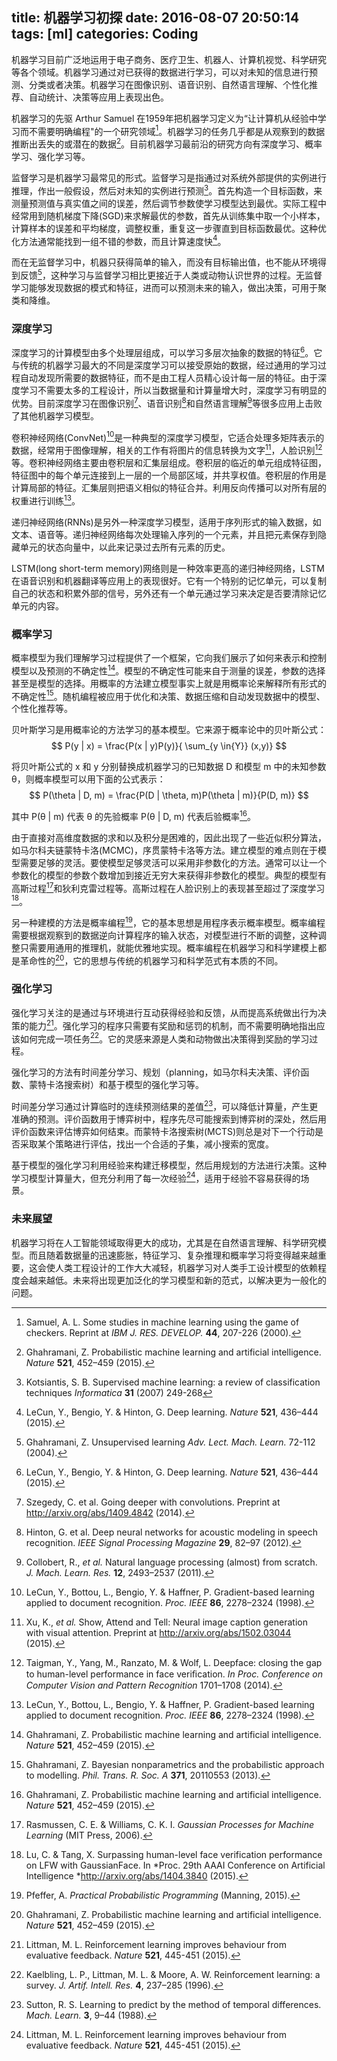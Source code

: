 title: 机器学习初探
date: 2016-08-07 20:50:14
tags: [ml]
categories: Coding
---
机器学习目前广泛地运用于电子商务、医疗卫生、机器人、计算机视觉、科学研究等各个领域。机器学习通过对已获得的数据进行学习，可以对未知的信息进行预测、分类或者决策。机器学习在图像识别、语音识别、自然语言理解、个性化推荐、自动统计、决策等应用上表现出色。  

机器学习的先驱 Arthur Samuel 在1959年把机器学习定义为“让计算机从经验中学习而不需要明确编程"的一个研究领域[^1]。机器学习的任务几乎都是从观察到的数据推断出丢失的或潜在的数据[^2]。目前机器学习最前沿的研究方向有深度学习、概率学习、强化学习等。  

<!--more-->
监督学习是机器学习最常见的形式。监督学习是指通过对系统外部提供的实例进行推理，作出一般假设，然后对未知的实例进行预测[^3]。首先构造一个目标函数，来测量预测值与真实值之间的误差，然后调节参数使学习模型达到最优。实际工程中经常用到随机梯度下降(SGD)来求解最优的参数，首先从训练集中取一个小样本，计算样本的误差和平均梯度，调整权重，重复这一步骤直到目标函数最优。这种优化方法通常能找到一组不错的参数，而且计算速度快[^4]。

而在无监督学习中，机器只获得简单的输入，而没有目标输出值，也不能从环境得到反馈[^5]，这种学习与监督学习相比更接近于人类或动物认识世界的过程。无监督学习能够发现数据的模式和特征，进而可以预测未来的输入，做出决策，可用于聚类和降维。

### 深度学习
深度学习的计算模型由多个处理层组成，可以学习多层次抽象的数据的特征[^4]。它与传统的机器学习最大的不同是深度学习可以接受原始的数据，经过通用的学习过程自动发现所需要的数据特征，而不是由工程人员精心设计每一层的特征。由于深度学习不需要太多的工程设计，所以当数据量和计算量增大时，深度学习有明显的优势。目前深度学习在图像识别[^6]、语音识别[^7]和自然语言理解[^8]等很多应用上击败了其他机器学习模型。

卷积神经网络(ConvNet)[^9]是一种典型的深度学习模型，它适合处理多矩阵表示的数据，经常用于图像理解，相关的工作有将图片的信息转换为文字[^10]，人脸识别[^11]等。卷积神经网络主要由卷积层和汇集层组成。卷积层的临近的单元组成特征图，特征图中的每个单元连接到上一层的一个局部区域，并共享权值。卷积层的作用是计算局部的特征。汇集层则把语义相似的特征合并。利用反向传播可以对所有层的权重进行训练[^9]。

递归神经网络(RNNs)是另外一种深度学习模型，适用于序列形式的输入数据，如文本、语音等。递归神经网络每次处理输入序列的一个元素，并且把元素保存到隐藏单元的状态向量中，以此来记录过去所有元素的历史。

LSTM(long short-term memory)网络则是一种效率更高的递归神经网络，LSTM在语音识别和机器翻译等应用上的表现很好。它有一个特别的记忆单元，可以复制自己的状态和积累外部的信号，另外还有一个单元通过学习来决定是否要清除记忆单元的内容。

### 概率学习
概率模型为我们理解学习过程提供了一个框架，它向我们展示了如何来表示和控制模型以及预测的不确定性[^2]。模型的不确定性可能来自于测量的误差，参数的选择甚至是模型的选择。用概率的方法建立模型事实上就是用概率论来解释所有形式的不确定性[^12]。随机编程被应用于优化和决策、数据压缩和自动发现数据中的模型、个性化推荐等。

贝叶斯学习是用概率论的方法学习的基本模型。它来源于概率论中的贝叶斯公式：
$$ P(y | x) = \frac{P(x | y)P(y)}{ \sum_{y \in{Y}} (x,y)} $$

将贝叶斯公式的 x 和 y 分别替换成机器学习的已知数据 D 和模型 m 中的未知参数 θ，则概率模型可以用下面的公式表示：
$$ P(\theta | D, m) = \frac{P(D | \theta, m)P(\theta | m)}{P(D, m)} $$

其中 P(θ | m) 代表 θ 的先验概率 P(θ | D, m) 代表后验概率[^2]。

由于直接对高维度数据的求和以及积分是困难的，因此出现了一些近似积分算法，如马尔科夫链蒙特卡洛(MCMC)，序贯蒙特卡洛等方法。建立模型的难点则在于模型需要足够的灵活。要使模型足够灵活可以采用非参数化的方法。通常可以让一个参数化的模型的参数个数增加到接近无穷大来获得非参数化的模型。典型的模型有高斯过程[^13]和狄利克雷过程等。高斯过程在人脸识别上的表现甚至超过了深度学习[^14]。

另一种建模的方法是概率编程[^15]，它的基本思想是用程序表示概率模型。概率编程需要根据观察到的数据逆向计算程序的输入状态，对模型进行不断的调整，这种调整只需要用通用的推理机，就能优雅地实现。概率编程在机器学习和科学建模上都是革命性的[^2]，它的思想与传统的机器学习和科学范式有本质的不同。

### 强化学习
强化学习关注的是通过与环境进行互动获得经验和反馈，从而提高系统做出行为决策的能力[^16]。强化学习的程序只需要有奖励和惩罚的机制，而不需要明确地指出应该如何完成一项任务[^17]。它的灵感来源是人类和动物做出决策得到奖励的学习过程。

强化学习的方法有时间差分学习、规划（planning，如马尔科夫决策、评价函数、蒙特卡洛搜索树）和基于模型的强化学习等。

时间差分学习通过计算临时的连续预测结果的差值[^18]，可以降低计算量，产生更准确的预测。评价函数用于博弈树中，程序先尽可能搜索到博弈树的深处，然后用评价函数来评估博弈如何结束。而蒙特卡洛搜索树(MCTS)则总是对下一个行动是否采取某个策略进行评估，找出一个合适的子集，减小搜索的宽度。

基于模型的强化学习利用经验来构建迁移模型，然后用规划的方法进行决策。这种学习模型计算量大，但充分利用了每一次经验[^16]，适用于经验不容易获得的场景。

### 未来展望
机器学习将在人工智能领域取得更大的成功，尤其是在自然语言理解、科学研究模型。而且随着数据量的迅速膨胀，特征学习、复杂推理和概率学习将变得越来越重要，这会使人类工程设计的工作大大减轻，机器学习对人类手工设计模型的依赖程度会越来越低。未来将出现更加泛化的学习模型和新的范式，以解决更为一般化的问题。

[^4]: LeCun, Y., Bengio, Y. & Hinton, G. Deep learning. *Nature* **521**, 436–444 (2015).

[^2]: Ghahramani, Z. Probabilistic machine learning and artificial intelligence. *Nature* **521**, 452–459 (2015).

[^16]: Littman, M. L. Reinforcement learning improves behaviour from evaluative feedback. *Nature* **521**, 445-451 (2015).

 [^6]: Szegedy, C. et al. Going deeper with convolutions. Preprint at http://arxiv.org/abs/1409.4842 (2014).

[^7]: Hinton, G. et al. Deep neural networks for acoustic modeling in speech recognition. *IEEE Signal Processing Magazine* **29**, 82–97 (2012).

[^8]: Collobert, R., *et al.* Natural language processing (almost) from scratch. *J. Mach. Learn. Res.* **12**, 2493–2537 (2011).

[^9]: LeCun, Y., Bottou, L., Bengio, Y. & Haffner, P. Gradient-based learning applied to document recognition. *Proc. IEEE* **86**, 2278–2324 (1998).

[^10]: Xu, K., *et al.* Show, Attend and Tell: Neural image caption generation with visual attention. Preprint at http://arxiv.org/abs/1502.03044 (2015).

[^11]: Taigman, Y., Yang, M., Ranzato, M. & Wolf, L. Deepface: closing the gap to human-level performance in face veriﬁcation. *In Proc. Conference on Computer Vision and Pattern Recognition* 1701–1708 (2014).

[^12]: Ghahramani, Z. Bayesian nonparametrics and the probabilistic approach to modelling. *Phil. Trans. R. Soc. A* **371**, 20110553 (2013).

[^13]: Rasmussen, C. E. & Williams, C. K. I. *Gaussian Processes for Machine Learning* (MIT Press, 2006).

[^15]: Pfeffer, A. *Practical Probabilistic Programming* (Manning, 2015).

[^14]: Lu, C. & Tang, X. Surpassing human-level face verification performance on LFW with GaussianFace. In *Proc. 29th AAAI Conference on Artificial Intelligence *http://arxiv.org/abs/1404.3840 (2015).

[^17]: Kaelbling, L. P., Littman, M. L. & Moore, A. W. Reinforcement learning: a survey. *J. Artif. Intell. Res.* **4**, 237–285 (1996).

[^18]: Sutton, R. S. Learning to predict by the method of temporal differences. *Mach. Learn.* **3**, 9–44 (1988).

[^1]: Samuel, A. L. Some studies in machine learning using the game of checkers. Reprint at *IBM J. RES. DEVELOP.* **44**, 207-226 (2000).

[^3]: Kotsiantis, S. B. Supervised machine learning: a review of classification techniques *Informatica* **31** (2007) 249-268

[^5]: Ghahramani, Z. Unsupervised learning *Adv. Lect. Mach. Learn.* 72-112 (2004).
